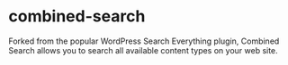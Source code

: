 # combined-search
Forked from the popular WordPress Search Everything plugin, Combined Search allows you to search all available content types on your web site.
